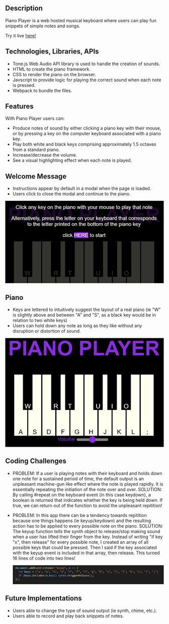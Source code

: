 ## Description

Piano Player is a web hosted musical keyboard where users can play fun snippets of simple notes and songs. 

Try it live [here!](https://smackey15.github.io/piano_player/)

## Technologies, Libraries, APIs

- Tone.js Web Audio API library is used to handle the creation of sounds.
- HTML to create the piano framework.
- CSS to render the piano on the browser.
- Javscript to provide logic for playing the correct sound when each note is pressed. 
- Webpack to bundle the files. 

## Features

With Piano Player users can:

- Produce notes of sound by either clicking a piano key with their mouse, or by pressing a key on the computer keyboard associated with a piano key.
- Play both white and black keys comprising approximately 1.5 octaves from a standard piano.
- Increase/decrease the volume.
- See a visual highlighting effect when each note is played.

## Welcome Message

- Instructions appear by default in a modal when the page is loaded.
- Users click to close the modal and continue to the piano.

![welcome](./welcome_revised.png) 

## Piano

- Keys are lettered to intuitively suggest the layout of a real piano (ie "W" is slightly above and between "A" and "S", as a black key would be in relation to two white keys)
- Users can hold down any note as long as they like without any disruption or distortion of sound.

![piano](./piano.png) 

## Coding Challenges

- PROBLEM: If a user is playing notes with their keyboard and holds down one note for a sustained period of time, the default output is an unpleasant machine-gun like effect where the note is played rapidly.  It is essentially repeating the initiation of the note over and over.  SOLUTION: By calling #repeat on the keyboard event (in this case keydown), a boolean is returned that indicates whether the key is being held down.  If true, we can return out of the function to avoid the unpleasant repitition!

- PROBLEM: In this app there can be a tendency towards repitition because one things happens (ie keyup/keydown) and the resulting action has to be applied to every possible note on the piano.  SOLUTION: The keyup function tells the synth object to release/stop making sound when a user has lifted their finger from the key.  Instead of writing "if key "x", then release" for every possible note, I created an array of all possible keys that could be pressed.  Then I said if the key associated with the keyup event is included in that array, then release.  This turned 16 lines of code into two lines!  

    ![keyup](./keyup.png) 

## Future Implementations

- Users able to change the type of sound output (ie synth, chime, etc.).
- Users able to record and play back snippets of notes.

